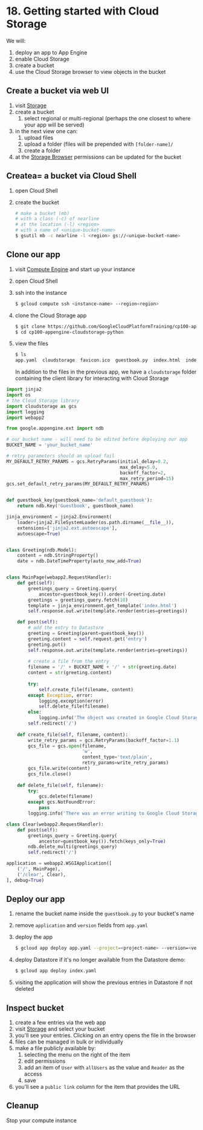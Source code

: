 # 18. Getting started with Cloud Storage

We will:

1. deploy an app to App Engine
2. enable Cloud Storage
3. create a bucket
4. use the Cloud Storage browser to view objects in the bucket

## Create a bucket via web UI

1. visit [Storage](https://console.cloud.google.com/storage/browser)
2. create a bucket
    1. select regional or multi-regional (perhaps the one closest to where your app will be served)
3. in the next view one can:
    1. upload files
    2. upload a folder (files will be prepended with `[folder-name]/`
    3. create a folder
4. at the [Storage Browser](https://console.cloud.google.com/storage/browser) permissions can be updated for the bucket

## Createa= a bucket via Cloud Shell

1. open Cloud Shell
2. create the bucket

    ```bash
    # make a bucket (mb)
    # with a class (-c) of nearline
    # at the location (-l) <region>
    # with a name of <unique-bucket-name>
    $ gsutil mb -c nearline -l <region> gs://<unique-bucket-name>
    ```

## Clone our app

1. visit [Compute Engine](https://console.cloud.google.com/compute/instances) and start up your instance
2. open Cloud Shell
3. ssh into the instance

    ```bash
    $ gcloud compute ssh <instance-name> --region<region>
    ```
4. clone the Cloud Storage app

    ```bash
    $ git clone https://github.com/GoogleCloudPlatformTraining/cp100-appengine-cloudstorage-python.git
    $ cd cp100-appengine-cloudstorage-python
    ```
5. view the files
    
    ```bash
    $ ls
    app.yaml  cloudstorage  favicon.ico  guestbook.py  index.html  index.yaml  LICENSE  README.md
    ```
    
    In addition to the files in the previous app, we have a `cloudstorage` folder containing the client library for interacting with Cloud Storage

```python
import jinja2
import os
# the Cloud Storage library
import cloudstorage as gcs
import logging
import webapp2

from google.appengine.ext import ndb

# our bucket name - will need to be edited before deploying our app
BUCKET_NAME = 'your_bucket_name'

# retry parameters should an upload fail
MY_DEFAULT_RETRY_PARAMS = gcs.RetryParams(initial_delay=0.2,
                                          max_delay=5.0,
                                          backoff_factor=2,
                                          max_retry_period=15)
gcs.set_default_retry_params(MY_DEFAULT_RETRY_PARAMS)


def guestbook_key(guestbook_name='default_guestbook'):
    return ndb.Key('Guestbook', guestbook_name)

jinja_environment = jinja2.Environment(
    loader=jinja2.FileSystemLoader(os.path.dirname(__file__)),
    extensions=['jinja2.ext.autoescape'],
    autoescape=True)


class Greeting(ndb.Model):
    content = ndb.StringProperty()
    date = ndb.DateTimeProperty(auto_now_add=True)


class MainPage(webapp2.RequestHandler):
    def get(self):
        greetings_query = Greeting.query(
            ancestor=guestbook_key()).order(-Greeting.date)
        greetings = greetings_query.fetch(10)
        template = jinja_environment.get_template('index.html')
        self.response.out.write(template.render(entries=greetings))

    def post(self):
        # add the entry to Datastore
        greeting = Greeting(parent=guestbook_key())
        greeting.content = self.request.get('entry')
        greeting.put()
        self.response.out.write(template.render(entries=greetings))
        
        # create a file from the entry
        filename = '/' + BUCKET_NAME + '/' + str(greeting.date)
        content = str(greeting.content)
        
        try:
            self.create_file(filename, content)
        except Exception, error:
            logging.exception(error)
            self.delete_file(filename)
        else:
            logging.info('The object was created in Google Cloud Storage')
        self.redirect('/')
        
    def create_file(self, filename, content):
        write_retry_params = gcs.RetryParams(backoff_factor=1.1)
        gcs_file = gcs.open(filename,
                            'w',
                            content_type='text/plain',
                            retry_params=write_retry_params)
        gcs_file.write(content)
        gcs_file.close()
        
    def delete_file(self, filename):
        try:
            gcs.delete(filename)
        except gcs.NotFoundError:
            pass
        logging.info('There was an error writing to Google Cloud Storage')

class Clear(webapp2.RequestHandler):
    def post(self):
        greetings_query = Greeting.query(
            ancestor=guestbook_key()).fetch(keys_only=True)
        ndb.delete_multi(greetings_query)
        self.redirect('/')

application = webapp2.WSGIApplication([
    ('/', MainPage),
    ('/clear', Clear),
], debug=True)
```

## Deploy our app

1. rename the bucket name inside the `guestbook.py` to your bucket's name
2. remove `application` and `version` fields from `app.yaml`
3. deploy the app

    ```bash
    $ gcloud app deploy app.yaml --project=<project-name> --version=<version>
    ```
4. deploy Datastore if it's no longer available from the Datastore demo:

    ```bash
    $ gcloud app deploy index.yaml
    ```
5. visiting the application will show the previous entries in Datastore if not deleted

## Inspect bucket

1. create a few entries via the web app
2. visit [Storage](https://console.cloud.google.com/storage/browser) and select your bucket
3. you'll see your entries. Clicking on an entry opens the file in the browser
4. files can be managed in bulk or individually
5. make a file publicly available by:
    1. selecting the menu on the right of the item
    2. edit permissions
    3. add an item of `User` with `allUsers` as the value and `Reader` as the access
    3. save
6. you'll see a `public link` column for the item that provides the URL

## Cleanup

Stop your compute instance
